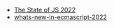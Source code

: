 - [The State of JS 2022](https://2022.stateofjs.com/)
- [whats-new-in-ecmascript-2022](https://pawelgrzybek.com/whats-new-in-ecmascript-2022/)
